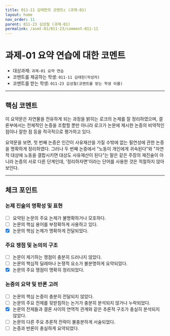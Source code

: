 ```yaml
---
title: 011-11 김태헌의 코멘트c (과제-01) 
layout: home
nav_order: 11
parent: 011-23 김성철 (과제-01)
permalink: /asmt-01/011-23/comment-011-11
---
```


# 과제-01 요약 연습에 대한 코멘트

- 대상과제: `과제-01 요약 연습`
- 코멘트를 제공하는 학생: `011-11 김태헌(작성자)` 
- 코멘트를 받는 학생: `011-23 김성철(코멘트를 받는 학생 이름)` 

---

## 핵심 코멘트

이 요약문은 자연물을 전유하게 되는 과정을 밝히는 로크의 논제를 잘 정리하였으며, 결론부에서는 전체적인 논증을 조합할 뿐만 아니라 로크가 논문에 제시한 논증의 비약적인 점이나 잘한 점 등을 적극적으로 평가하고 있다.

요약문을 보면, 첫 번째 논증은 인간이 사유재산을 가질 수밖에 없는 필연성에 관한 논증을 명확하게 정리하였다. 그러나 두 번째 논증에서 "노동이 개인에게 귀속된다"와 "자연적 대상에 노동을 결합시키면 대상도 사유재산이 된다"는 말은 같은 주장의 재진술이 아니라 논증의 서로 다른 단계인데, '정리하자면'이라는 단어를 사용한 것은 적절하지 않아 보인다.

---

## 체크 포인트

### 논제 진술의 명확성 및 표현  
- [ ] 요약된 논문의 주요 논제가 불명확하거나 모호하다.  
- [ ] 논문의 핵심 용어를 부정확하게 사용하고 있다.  
- [x] 논문의 핵심 논제가 명확하게 전달되었다.  

### 주요 쟁점 및 논의의 구조  
- [ ] 논문이 제기하는 쟁점이 충분히 드러나지 않았다.  
- [ ] 논문의 핵심적 딜레마나 논쟁적 요소가 불분명하게 요약되었다.  
- [x] 논문의 주요 쟁점이 명확히 정리되었다.  

### 논증의 요약 및 반론 고려  
- [ ] 논문의 핵심 논증이 충분히 전달되지 않았다.  
- [ ] 논문의 주요 전제를 뒷받침하는 논거가 충분히 분석되지 않거나 누락되었다.  
- [x] 논문의 전제들과 결론 사이의 연역적 관계와 같은 추론적 구조가 충실히 분석되지 않았다.  
- [ ] 논문의 다른 주요 추론적 전략이 불충분하게 서술되었다.
- [ ] 논증과 반론이 충실하게 요약되었다. 